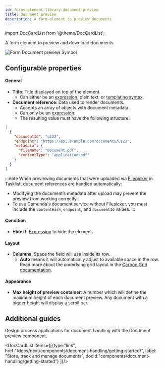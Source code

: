 ```yaml
---
id: forms-element-library-document-preview
title: Document preview
description: A form element to preview documents
---
```


import DocCardList from '@theme/DocCardList';

A form element to preview and download documents.

<img src="/img/form-icons/form-documentPreview.svg" alt="Form Document preview Symbol" />

## Configurable properties

#### General

- **Title**: Title displayed on top of the element.
  - Can either be an [expression](../../feel/language-guide/feel-expressions-introduction.md), plain text, or [templating syntax](../configuration/forms-config-templating-syntax.md).
- **Document reference**: Data used to render documents.
  - Accepts an array of objects with document metadata.
  - Can only be an [expression](../../feel/language-guide/feel-expressions-introduction.md).
  - The resulting value must have the following structure:

```json
[
  {
    "documentId": "u123",
    "endpoint": "https://api.example.com/documents/u123",
    "metadata": {
      "fileName": "Document.pdf",
      "contentType": "application/pdf"
    }
  }
]
```

:::note
When previewing documents that were uploaded via [Filepicker](./forms-element-library-filepicker.md) in Tasklist, document references are handled automatically:

- Modifying the document’s metadata after upload may prevent the preview from working correctly.
- To use Camunda's document service without Filepicker, you must include the `contentHash`, `endpoint`, and `documentId` values.
  :::

#### Condition

- **Hide if**: [Expression](../../feel/language-guide/feel-expressions-introduction.md) to hide the element.

#### Layout

- **Columns**: Space the field will use inside its row.
  - **Auto** means it will automatically adjust to available space in the row. Read more about the underlying grid layout in the [Carbon Grid documentation](https://carbondesignsystem.com/elements/2x-grid/overview/).

#### Appearance

- **Max height of preview container**: A number which will define the maximum height of each document preview. Any document with a bigger height will display a scroll bar.

## Additional guides

Design process applications for document handling with the Document preview component.

<DocCardList items={[{type:"link", href:"/docs/next/components/document-handling/getting-started/", label: "Store, track and manage documents", docId:"components/document-handling/getting-started"}
]}/>
